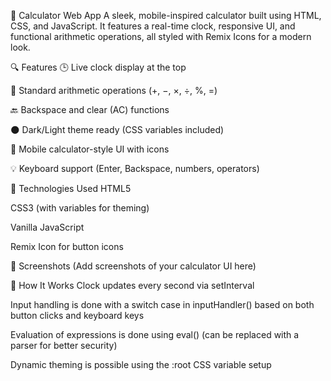 📱 Calculator Web App
A sleek, mobile-inspired calculator built using HTML, CSS, and JavaScript. It features a real-time clock, responsive UI, and functional arithmetic operations, all styled with Remix Icons for a modern look.

🔍 Features
🕒 Live clock display at the top

🧮 Standard arithmetic operations (+, −, ×, ÷, %, =)

🔙 Backspace and clear (AC) functions

🌑 Dark/Light theme ready (CSS variables included)

📱 Mobile calculator-style UI with icons

💡 Keyboard support (Enter, Backspace, numbers, operators)

🚀 Technologies Used
HTML5

CSS3 (with variables for theming)

Vanilla JavaScript

Remix Icon for button icons

📸 Screenshots
(Add screenshots of your calculator UI here)

🧠 How It Works
Clock updates every second via setInterval

Input handling is done with a switch case in inputHandler() based on both button clicks and keyboard keys

Evaluation of expressions is done using eval() (can be replaced with a parser for better security)

Dynamic theming is possible using the :root CSS variable setup
